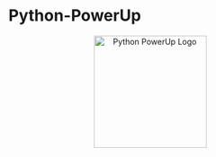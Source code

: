 # Python-PowerUp

<p align="center">
    <img width="200" src="[https://ibb.co/936t2Bt](https://i.ibb.co/Lhm56B5/Python-Power-Up-Logo.png)" alt="Python PowerUp Logo">
</p>
